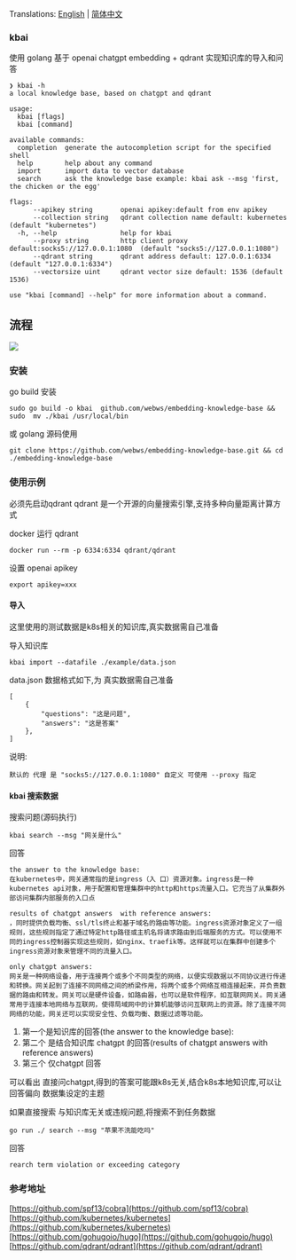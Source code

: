Translations: [English](README.md) | [简体中文](README_zh.md)
### kbai  
使用 golang 基于 openai chatgpt embedding + qdrant 实现知识库的导入和问答
```
❯ kbai -h
a local knowledge base, based on chatgpt and qdrant

usage:
  kbai [flags]
  kbai [command]

available commands:
  completion  generate the autocompletion script for the specified shell
  help        help about any command
  import      import data to vector database
  search      ask the knowledge base example: kbai ask --msg 'first, the chicken or the egg'

flags:
      --apikey string       openai apikey:default from env apikey
      --collection string   qdrant collection name default: kubernetes (default "kubernetes")
  -h, --help                help for kbai
      --proxy string        http client proxy default:socks5://127.0.0.1:1080  (default "socks5://127.0.0.1:1080")
      --qdrant string       qdrant address default: 127.0.0.1:6334 (default "127.0.0.1:6334")
      --vectorsize uint     qdrant vector size default: 1536 (default 1536)

use "kbai [command] --help" for more information about a command.
```
## 流程
![](https://img-blog.csdnimg.cn/img_convert/ef425236d64bca26fb73bf1d01614b50.png)
### 安装
go build 安装 
```
sudo go build -o kbai  github.com/webws/embedding-knowledge-base && sudo  mv ./kbai /usr/local/bin
```
或 golang 源码使用 
```
git clone https://github.com/webws/embedding-knowledge-base.git && cd ./embedding-knowledge-base

```
### 使用示例
必须先启动qdrant qdrant 是一个开源的向量搜索引擎,支持多种向量距离计算方式 

docker 运行 qdrant
```
docker run --rm -p 6334:6334 qdrant/qdrant
```

设置 openai apikey
```
export apikey=xxx
```
#### 导入

这里使用的测试数据是k8s相关的知识库,真实数据需自己准备

导入知识库
```
kbai import --datafile ./example/data.json
```
data.json 数据格式如下,为 真实数据需自己准备

```
[
    {
        "questions": "这是问题",
        "answers": "这是答案"
    },
]
```
说明:
```text
默认的 代理 是 "socks5://127.0.0.1:1080" 自定义 可使用 --proxy 指定
```
#### kbai 搜索数据
搜索问题(源码执行)
```
kbai search --msg "网关是什么"
```
回答
```text
the answer to the knowledge base:
在kubernetes中，网关通常指的是ingress（入 口）资源对象。ingress是一种kubernetes api对象，用于配置和管理集群中的http和https流量入口。它充当了从集群外部访问集群内部服务的入口点

results of chatgpt answers  with reference answers:
，同时提供负载均衡、ssl/tls终止和基于域名的路由等功能。ingress资源对象定义了一组规则，这些规则指定了通过特定http路径或主机名将请求路由到后端服务的方式。可以使用不同的ingress控制器实现这些规则，如nginx、traefik等。这样就可以在集群中创建多个ingress资源对象来管理不同的流量入口。

only chatgpt answers:
网关是一种网络设备，用于连接两个或多个不同类型的网络，以便实现数据以不同协议进行传递和转换。网关起到了连接不同网络之间的桥梁作用，将两个或多个网络互相连接起来，并负责数据的路由和转发。网关可以是硬件设备，如路由器，也可以是软件程序，如互联网网关。网关通常用于连接本地网络与互联网，使得局域网中的计算机能够访问互联网上的资源。除了连接不同网络的功能，网关还可以实现安全性、负载均衡、数据过滤等功能。
```
1. 第一个是知识库的回答(the answer to the knowledge base):
2. 第二个 是结合知识库 chatgpt 的回答(results of chatgpt answers  with reference answers)
3. 第三个 仅chatgpt 回答

可以看出 直接问chatgpt,得到的答案可能跟k8s无关,结合k8s本地知识库,可以让回答偏向 数据集设定的主题

如果直接搜索 与知识库无关或违规问题,将搜索不到任务数据

```
go run ./ search --msg "苹果不洗能吃吗"
```
回答
```
rearch term violation or exceeding category
```
### 参考地址
[https://github.com/spf13/cobra](https://github.com/spf13/cobra)
[https://github.com/kubernetes/kubernetes](https://github.com/kubernetes/kubernetes)
[https://github.com/gohugoio/hugo](https://github.com/gohugoio/hugo)
[https://github.com/qdrant/qdrant](https://github.com/qdrant/qdrant)

